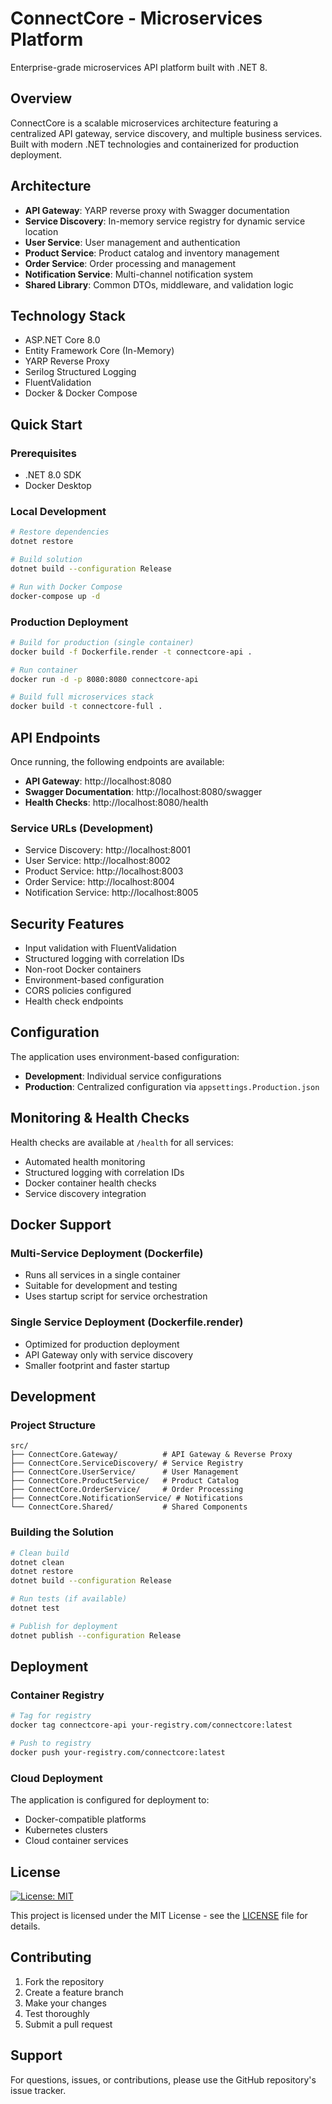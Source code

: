# ConnectCore - Microservices Platform

Enterprise-grade microservices API platform built with .NET 8.

## Overview

ConnectCore is a scalable microservices architecture featuring a centralized API gateway, service discovery, and multiple business services. Built with modern .NET technologies and containerized for production deployment.

## Architecture

- **API Gateway**: YARP reverse proxy with Swagger documentation
- **Service Discovery**: In-memory service registry for dynamic service location
- **User Service**: User management and authentication
- **Product Service**: Product catalog and inventory management
- **Order Service**: Order processing and management
- **Notification Service**: Multi-channel notification system
- **Shared Library**: Common DTOs, middleware, and validation logic

## Technology Stack

- ASP.NET Core 8.0
- Entity Framework Core (In-Memory)
- YARP Reverse Proxy
- Serilog Structured Logging
- FluentValidation
- Docker & Docker Compose

## Quick Start

### Prerequisites

- .NET 8.0 SDK
- Docker Desktop

### Local Development

```bash
# Restore dependencies
dotnet restore

# Build solution
dotnet build --configuration Release

# Run with Docker Compose
docker-compose up -d
```

### Production Deployment

```bash
# Build for production (single container)
docker build -f Dockerfile.render -t connectcore-api .

# Run container
docker run -d -p 8080:8080 connectcore-api

# Build full microservices stack
docker build -t connectcore-full .
```

## API Endpoints

Once running, the following endpoints are available:

- **API Gateway**: http://localhost:8080
- **Swagger Documentation**: http://localhost:8080/swagger
- **Health Checks**: http://localhost:8080/health

### Service URLs (Development)

- Service Discovery: http://localhost:8001
- User Service: http://localhost:8002
- Product Service: http://localhost:8003
- Order Service: http://localhost:8004
- Notification Service: http://localhost:8005

## Security Features

- Input validation with FluentValidation
- Structured logging with correlation IDs
- Non-root Docker containers
- Environment-based configuration
- CORS policies configured
- Health check endpoints

## Configuration

The application uses environment-based configuration:

- **Development**: Individual service configurations
- **Production**: Centralized configuration via `appsettings.Production.json`

## Monitoring & Health Checks

Health checks are available at `/health` for all services:

- Automated health monitoring
- Structured logging with correlation IDs
- Docker container health checks
- Service discovery integration

## Docker Support

### Multi-Service Deployment (Dockerfile)
- Runs all services in a single container
- Suitable for development and testing
- Uses startup script for service orchestration

### Single Service Deployment (Dockerfile.render)
- Optimized for production deployment
- API Gateway only with service discovery
- Smaller footprint and faster startup

## Development

### Project Structure
```
src/
├── ConnectCore.Gateway/          # API Gateway & Reverse Proxy
├── ConnectCore.ServiceDiscovery/ # Service Registry
├── ConnectCore.UserService/      # User Management
├── ConnectCore.ProductService/   # Product Catalog
├── ConnectCore.OrderService/     # Order Processing
├── ConnectCore.NotificationService/ # Notifications
└── ConnectCore.Shared/           # Shared Components
```

### Building the Solution

```bash
# Clean build
dotnet clean
dotnet restore
dotnet build --configuration Release

# Run tests (if available)
dotnet test

# Publish for deployment
dotnet publish --configuration Release
```

## Deployment

### Container Registry

```bash
# Tag for registry
docker tag connectcore-api your-registry.com/connectcore:latest

# Push to registry
docker push your-registry.com/connectcore:latest
```

### Cloud Deployment

The application is configured for deployment to:
- Docker-compatible platforms
- Kubernetes clusters
- Cloud container services

## License

[![License: MIT](https://img.shields.io/badge/License-MIT-yellow.svg)](https://opensource.org/licenses/MIT)

This project is licensed under the MIT License - see the [LICENSE](LICENSE) file for details.

## Contributing

1. Fork the repository
2. Create a feature branch
3. Make your changes
4. Test thoroughly
5. Submit a pull request

## Support

For questions, issues, or contributions, please use the GitHub repository's issue tracker.
